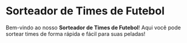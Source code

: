 # Sorteador de Times de Futebol

Bem-vindo ao nosso **Sorteador de Times de Futebol**! Aqui você pode sortear times de forma rápida e fácil para suas peladas!
